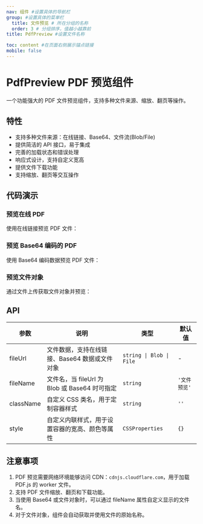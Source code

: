```yaml
---
nav: 组件 #设置具体的导航栏
group: #设置具体的菜单栏
  title: 文件预览 # 所在分组的名称
  order: 3 # 分组排序，值越小越靠前
title: PdfPreview #设置文件名称

toc: content #在页面右侧展示锚点链接
mobile: false
---
```


# PdfPreview PDF 预览组件

一个功能强大的 PDF 文件预览组件，支持多种文件来源、缩放、翻页等操作。

## 特性

- 支持多种文件来源：在线链接、Base64、文件流(Blob/File)
- 提供简洁的 API 接口，易于集成
- 完善的加载状态和错误处理
- 响应式设计，支持自定义宽高
- 提供文件下载功能
- 支持缩放、翻页等交互操作

## 代码演示

### 预览在线 PDF

使用在线链接预览 PDF 文件：

<code src="./demo/online.tsx"></code>

### 预览 Base64 编码的 PDF

使用 Base64 编码数据预览 PDF 文件：

<code src="./demo/base64.tsx"></code>

### 预览文件对象

通过文件上传获取文件对象并预览：

<code src="./demo/fileObject.tsx"></code>

## API

| 参数      | 说明                                           | 类型                     | 默认值       |
| --------- | ---------------------------------------------- | ------------------------ | ------------ |
| fileUrl   | 文件数据，支持在线链接、Base64 数据或文件对象  | `string \| Blob \| File` | -            |
| fileName  | 文件名，当 fileUrl 为 Blob 或 Base64 时可指定  | `string`                 | `'文件预览'` |
| className | 自定义 CSS 类名，用于定制容器样式              | `string`                 | `''`         |
| style     | 自定义内联样式，用于设置容器的宽高、颜色等属性 | `CSSProperties`          | `{}`         |

## 注意事项

1. PDF 预览需要网络环境能够访问 CDN：`cdnjs.cloudflare.com`，用于加载 PDF.js 的 worker 文件。
2. 支持 PDF 文件缩放、翻页和下载功能。
3. 当使用 Base64 或文件对象时，可以通过 fileName 属性自定义显示的文件名。
4. 对于文件对象，组件会自动获取并使用文件的原始名称。
